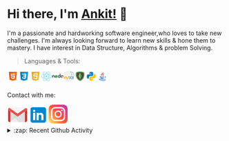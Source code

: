 # Hi there, I'm [Ankit!](http://ankitsadhu.me/) 👋

I'm a passionate and hardworking software engineer,who loves to take new challenges. I'm always looking forward to learn new skills & hone them to mastery.
I have interest in Data Structure, Algorithms & problem Solving.



> Languages & Tools: <br>

<img align="left" height="26" src="https://github.com/ankitsadhu/ankitsadhu/blob/master/html.png"/>
<img align="left" height="26" src="https://github.com/ankitsadhu/ankitsadhu/blob/master/css3.png"/>
<img align="left" height="26" src="https://github.com/ankitsadhu/ankitsadhu/blob/master/javascript.png"/>
<img align="left" height="26" src="https://github.com/ankitsadhu/ankitsadhu/blob/master/reactjs.png"/>
<img align="left" height="26" src="https://github.com/ankitsadhu/ankitsadhu/blob/master/nodejs.png"/>
<img align="left" height="26" src="https://github.com/ankitsadhu/ankitsadhu/blob/master/mysql.png"/>
<img align="left" height="26" src="https://github.com/ankitsadhu/ankitsadhu/blob/master/mongodb.png"/>
<img align="left" height="26" src="https://github.com/ankitsadhu/ankitsadhu/blob/master/python.png"/>
<img align="left" height="26" src="https://github.com/ankitsadhu/ankitsadhu/blob/master/java.png"/>
<!--img align="left" height="26" src="https://github.com/ankitsadhu/ankitsadhu/blob/master/android.png"/-->
<!--img align="left" height="26" src="https://github.com/ankitsadhu/ankitsadhu/blob/master/flutter.png"/--><br><br>



Contact with me:

<a href="mailto:ankitsadhu3@gmail.com">
  <img align="left" alt="ankitsadhu3@gmail.com" width="48px" src="https://github.com/ankitsadhu/ankitsadhu/blob/master/icons8-gmail-48.png" />
</a>

<a href="https://www.linkedin.com/in/ankitsadhu1998" target="_blank">
  <img align="left" alt="Ankit Sadhu | Linkedin " width="48px" src="https://github.com/ankitsadhu/ankitsadhu/blob/master/linkedin.png" />
</a>

<a href="https://www.instagram.com/ankit.sadhu" target="_blank">
  <img align="left" alt="Ankit Sadhu | Instagram " width="44px" src="https://github.com/ankitsadhu/ankitsadhu/blob/master/instagram.png" />
</a>
<br><br><br>

<details>
  <summary>:zap: Recent Github Activity</summary>  
  <!--START_SECTION:activity-->
  1. Creating a ML app for medical 🩺 😷 <br>
  2. Github Campus Expert 🚩<br>
  3. Learning something cool, is yet to upload 😉<br>
  
  <!--END_SECTION:activity-->

</details>

